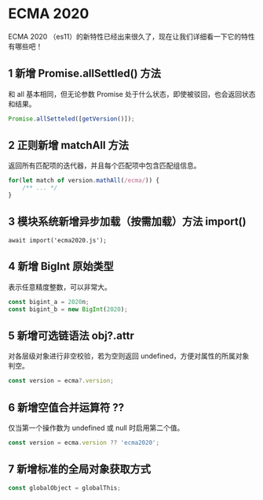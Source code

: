 # ECMA 2020

ECMA 2020 （es11）的新特性已经出来很久了，现在让我们详细看一下它的特性有哪些吧！

## 1 新增 Promise.allSettled() 方法

和 all 基本相同，但无论参数 Promise 处于什么状态，即使被驳回，也会返回状态和结果。

```javascript
Promise.allSetteled([getVersion()]); 
```

## 2 正则新增 matchAll 方法 

返回所有匹配项的迭代器，并且每个匹配项中包含匹配组信息。

```javascript
for(let match of version.mathAll(/ecma/)) {
    /** ... */
} 
```

## 3 模块系统新增异步加载（按需加载）方法 import()

```
await import('ecma2020.js');
```

## 4 新增 BigInt 原始类型

表示任意精度整数，可以非常大。

```javascript
const bigint_a = 2020n;
const bigint_b = new BigInt(2020);
```

## 5 新增可选链语法 obj?.attr

对各层级对象进行非空校验，若为空则返回 undefined，方便对属性的所属对象判空。

```javascript
const version = ecma?.version; 
```

## 6 新增空值合并运算符 ??

仅当第一个操作数为 undefined 或 null 时启用第二个值。

```javascript
const version = ecma.version ?? 'ecma2020';
```

## 7 新增标准的全局对象获取方式

```javascript
const globalObject = globalThis;
```